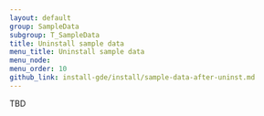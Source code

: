 ```yaml
---
layout: default
group: SampleData
subgroup: T_SampleData
title: Uninstall sample data
menu_title: Uninstall sample data
menu_node: 
menu_order: 10
github_link: install-gde/install/sample-data-after-uninst.md
---
```


TBD